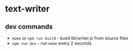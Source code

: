 text-writer
===========

## dev commands ##

- `make` or `npm run build` - build lib/writer.js from source files
- `npm run dev` - run `make` every 2 seconds

